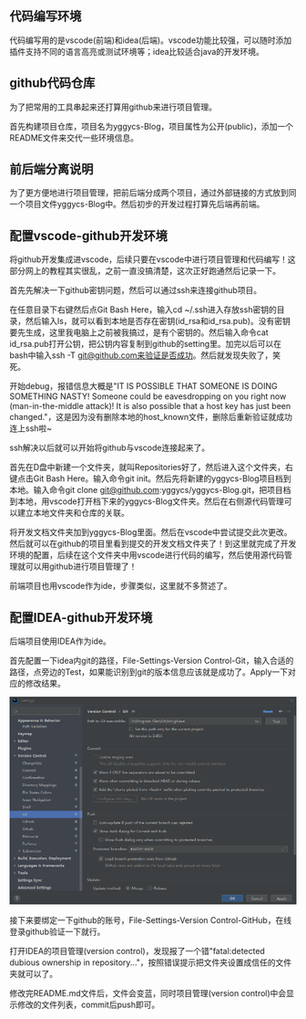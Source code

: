 ## 代码编写环境
代码编写用的是vscode(前端)和idea(后端)。vscode功能比较强，可以随时添加插件支持不同的语言高亮或测试环境等；idea比较适合java的开发环境。

## github代码仓库
为了把常用的工具串起来还打算用github来进行项目管理。

首先构建项目仓库，项目名为yggycs-Blog，项目属性为公开(public)，添加一个README文件来交代一些环境信息。

## 前后端分离说明
为了更方便地进行项目管理，把前后端分成两个项目，通过外部链接的方式放到同一个项目文件yggycs-Blog中。然后初步的开发过程打算先后端再前端。


## 配置vscode-github开发环境
将github开发集成进vscode，后续只要在vscode中进行项目管理和代码编写！这部分网上的教程其实很乱，之前一直没搞清楚，这次正好跑通然后记录一下。

首先先解决一下github密钥问题，然后可以通过ssh来连接github项目。

在任意目录下右键然后点Git Bash Here，输入cd ~/.ssh进入存放ssh密钥的目录，然后输入ls，就可以看到本地是否存在密钥(id_rsa和id_rsa.pub)。没有密钥要先生成，这里我电脑上之前被我搞过，是有个密钥的。然后输入命令cat id_rsa.pub打开公钥，把公钥内容复制到github的setting里。加完以后可以在bash中输入ssh -T git@github.com来验证是否成功。然后就发现失败了，笑死。

开始debug，报错信息大概是"IT IS POSSIBLE THAT SOMEONE IS DOING SOMETHING NASTY!
Someone could be eavesdropping on you right now (man-in-the-middle attack)!
It is also possible that a host key has just been changed."，这是因为没有删除本地的host_known文件，删除后重新验证就成功连上ssh啦~

ssh解决以后就可以开始将github与vscode连接起来了。

首先在D盘中新建一个文件夹，就叫Repositories好了，然后进入这个文件夹，右键点击Git Bash Here。输入命令git init。然后先将新建的yggycs-Blog项目档到本地。输入命令git clone git@github.com:yggycs/yggycs-Blog.git，把项目档到本地，用vscode打开档下来的yggycs-Blog文件夹。然后在右侧源代码管理可以建立本地文件夹和仓库的关联。

将开发文档文件夹加到yggycs-Blog里面。然后在vscode中尝试提交此次更改。然后就可以在github的项目里看到提交的开发文档文件夹了！到这里就完成了开发环境的配置，后续在这个文件夹中用vscode进行代码的编写，然后使用源代码管理就可以用github进行项目管理了！

前端项目也用vscode作为ide，步骤类似，这里就不多赘述了。

## 配置IDEA-github开发环境
后端项目使用IDEA作为ide。

首先配置一下idea内git的路径，File-Settings-Version Control-Git，输入合适的路径，点旁边的Test，如果能识别到git的版本信息应该就是成功了。Apply一下对应的修改结果。

![图0-1](./figure/0-1.PNG)

接下来要绑定一下github的账号，File-Settings-Version Control-GitHub，在线登录github验证一下就行。

打开IDEA的项目管理(version control)，发现报了一个错"fatal:detected dubious ownership in repository..."，按照错误提示把文件夹设置成信任的文件夹就可以了。

修改完README.md文件后，文件会变蓝，同时项目管理(version control)中会显示修改的文件列表，commit后push即可。